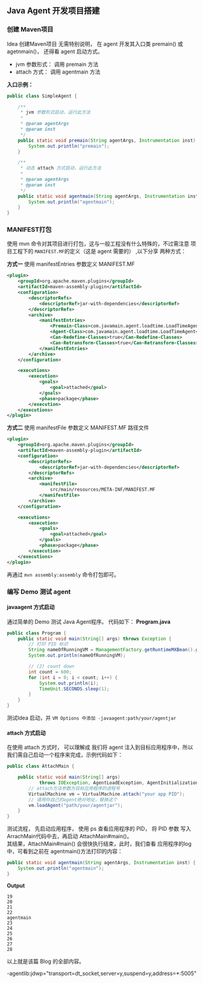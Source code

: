 ## Java Agent 开发项目搭建  

### 创建 Maven项目  
Idea 创建Maven项目 无需特别说明， 在 agent 开发其入口类 premain() 或 agetnmain()， 还得看 agent 启动方式。  
* jvm 参数形式： 调用 premain 方法      
* attach 方式： 调用 agentmain 方法     

**入口示例：**    
```java
public class SimpleAgent {

    /**
     * jvm 参数形式启动，运行此方法
     *
     * @param agentArgs
     * @param inst
     */
    public static void premain(String agentArgs, Instrumentation inst) {
        System.out.println("premain");
    }

    /**
     * 动态 attach 方式启动，运行此方法
     *
     * @param agentArgs
     * @param inst
     */
    public static void agentmain(String agentArgs, Instrumentation inst) {
        System.out.println("agentmain");
    }
}
```

### MANIFEST打包        
使用 mvn 命令对其项目进行打包，这与一般工程没有什么特殊的，不过需注意 项目工程下的 `MANIFEST.MF`的定义（这是 agent 需要的） ,以下分享 两种方式：    

**方式一** 使用 manifestEntries 参数定义 MANIFEST.MF
```xml
<plugin>
    <groupId>org.apache.maven.plugins</groupId>
    <artifactId>maven-assembly-plugin</artifactId>
    <configuration>
        <descriptorRefs>
            <descriptorRef>jar-with-dependencies</descriptorRef>
        </descriptorRefs>
        <archive>
            <manifestEntries>
                <Premain-Class>com.javamain.agent.loadtime.LoadTimeAgent</Premain-Class>
                <Agent-Class>com.javamain.agent.loadtime.LoadTimeAgent</Agent-Class>
                <Can-Redefine-Classes>true</Can-Redefine-Classes>
                <Can-Retransform-Classes>true</Can-Retransform-Classes>
            </manifestEntries>
        </archive>
    </configuration>

    <executions>
        <execution>
            <goals>
                <goal>attached</goal>
            </goals>
            <phase>package</phase>
        </execution>
    </executions>
</plugin>
```

**方式二** 使用 manifestFile 参数定义 MANIFEST.MF 路径文件
```xml
<plugin>
    <groupId>org.apache.maven.plugins</groupId>
    <artifactId>maven-assembly-plugin</artifactId>
    <configuration>
        <descriptorRefs>
            <descriptorRef>jar-with-dependencies</descriptorRef>
        </descriptorRefs>
        <archive>
            <manifestFile>
                src/main/resources/META-INF/MANIFEST.MF
            </manifestFile>
        </archive>
    </configuration>

    <executions>
        <execution>
            <goals>
                <goal>attached</goal>
            </goals>
            <phase>package</phase>
        </execution>
    </executions>
</plugin>
```
再通过 `mvn assembly:assembly` 命令打包即可。           

### 编写 Demo 测试 agent   

#### javaagent 方式启动

通过简单的 Demo 测试 Java Agent程序。 代码如下：
**Program.java**
```java
public class Program {
    public static void main(String[] args) throws Exception {
        // 打印 PID 标识
        String nameOfRunningVM = ManagementFactory.getRuntimeMXBean().getName();
        System.out.println(nameOfRunningVM);

        // (2) count down
        int count = 600;
        for (int i = 0; i < count; i++) {
            System.out.println(i);
            TimeUnit.SECONDS.sleep(1);
        }
    }
}
```

测试Idea 启动，并 `VM Options 中添加 -javaagent:path/your/agentjar`


#### attach 方式启动  
在使用 attach 方式时， 可以理解成 我们将 agent 注入到目标应用程序中，所以我们需自己启动一个程序来完成，示例代码如下：   
```java
public class AttachMain {

    public static void main(String[] args)
            throws IOException, AgentLoadException, AgentInitializationException, AttachNotSupportedException {
        // attach方法参数为目标应用程序的进程号
        VirtualMachine vm = VirtualMachine.attach("your app PID");
        // 请用你自己的agent绝对地址，替换这个
        vm.loadAgent("path/your/agentjar");
    }
}
```

测试流程， 先启动应用程序， 使用 ps 查看应用程序的 PID， 将 PID 参数 写入 ArrachMain代码中去，再启动 AttachMain#main()。   
其结果，AttachMain#main() 会很快执行结束，此时，我们查看 应用程序的log中，可看到之前在 agentmain()方法打印的内容：    
```java
public static void agentmain(String agentArgs, Instrumentation inst) {
    System.out.println("agentmain");
}
``` 

**Output**
```
19
20
21
22
agentmain  
23
24
25
26
27
28
```


以上就是该篇 Blog 的全部内容。      

-agentlib:jdwp="transport=dt_socket,server=y,suspend=y,address=*:5005"  